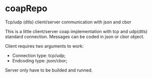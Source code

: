 # coapRepo
Tcp/udp (dtls) client/server communication with json and cbor 

This is a little client/server coap implementation with tcp and udp(dtls) standard connection.
Messages can be coded in json or cbor object.

Client requires two arguments to work:
  - Connection type: tcp/udp;
  - Endcoding type: json/cbor;
  
Server only have to be builded and runned.
